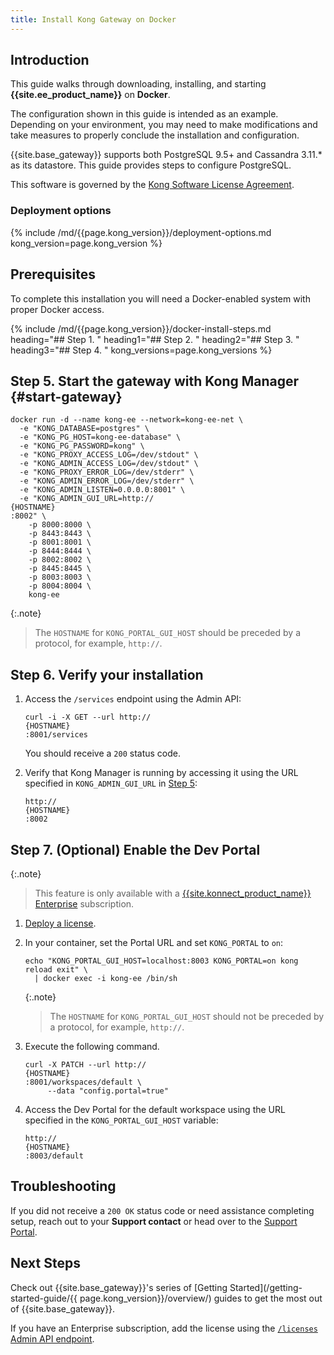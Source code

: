 ```yaml
---
title: Install Kong Gateway on Docker
---
```


## Introduction

This guide walks through downloading, installing, and starting **{{site.ee_product_name}}** on **Docker**.

The configuration shown in this guide is intended as an example. Depending on your
environment, you may need to make modifications and take measures to properly conclude
the installation and configuration.

{{site.base_gateway}} supports both PostgreSQL 9.5+ and Cassandra 3.11.* as its datastore. This guide provides
steps to configure PostgreSQL.

This software is governed by the
[Kong Software License Agreement](https://konghq.com/kongsoftwarelicense).

### Deployment options

{% include /md/{{page.kong_version}}/deployment-options.md kong_version=page.kong_version %}

## Prerequisites

To complete this installation you will need a Docker-enabled system with proper
 Docker access.

{% include /md/{{page.kong_version}}/docker-install-steps.md heading="## Step 1. " heading1="## Step 2. " heading2="## Step 3. " heading3="## Step 4. " kong_versions=page.kong_versions %}

## Step 5. Start the gateway with Kong Manager {#start-gateway}

<pre><code>docker run -d --name kong-ee --network=kong-ee-net \
  -e "KONG_DATABASE=postgres" \
  -e "KONG_PG_HOST=kong-ee-database" \
  -e "KONG_PG_PASSWORD=kong" \
  -e "KONG_PROXY_ACCESS_LOG=/dev/stdout" \
  -e "KONG_ADMIN_ACCESS_LOG=/dev/stdout" \
  -e "KONG_PROXY_ERROR_LOG=/dev/stderr" \
  -e "KONG_ADMIN_ERROR_LOG=/dev/stderr" \
  -e "KONG_ADMIN_LISTEN=0.0.0.0:8001" \
  -e "KONG_ADMIN_GUI_URL=http://<div contenteditable="true">{HOSTNAME}</div>:8002" \
    -p 8000:8000 \
    -p 8443:8443 \
    -p 8001:8001 \
    -p 8444:8444 \
    -p 8002:8002 \
    -p 8445:8445 \
    -p 8003:8003 \
    -p 8004:8004 \
    kong-ee</code></pre>

{:.note}
> The `HOSTNAME` for `KONG_PORTAL_GUI_HOST` should be preceded by a protocol, for example, `http://`.

## Step 6. Verify your installation

1. Access the `/services` endpoint using the Admin API:

    <pre><code>curl -i -X GET --url http://<div contenteditable="true">{HOSTNAME}</div>:8001/services</code></pre>

    You should receive a `200` status code.

2. Verify that Kong Manager is running by accessing it using the URL specified
in `KONG_ADMIN_GUI_URL` in [Step 5](#start-gateway):

    <pre><code>http://<div contenteditable="true">{HOSTNAME}</div>:8002</code></pre>

## Step 7. (Optional) Enable the Dev Portal

{:.note}
> This feature is only available with a [{{site.konnect_product_name}} Enterprise](/enterprise/{{page.kong_version}}/deployment/licensing/) subscription.

1. [Deploy a license](/enterprise/{{page.kong_version}}/deployment/licenses/deploy-license/).

2. In your container, set the Portal URL and set `KONG_PORTAL` to `on`:

    ```plaintext
    echo "KONG_PORTAL_GUI_HOST=localhost:8003 KONG_PORTAL=on kong reload exit" \
      | docker exec -i kong-ee /bin/sh
    ```

    {:.note}
    > The `HOSTNAME` for `KONG_PORTAL_GUI_HOST` should not be preceded by a protocol, for example, `http://`.

3. Execute the following command. 

    <pre><code>curl -X PATCH --url http://<div contenteditable="true">{HOSTNAME}</div>:8001/workspaces/default \
        --data "config.portal=true"</code></pre>

4. Access the Dev Portal for the default workspace using the URL specified
in the `KONG_PORTAL_GUI_HOST` variable:

    <pre><code>http://<div contenteditable="true">{HOSTNAME}</div>:8003/default</code></pre>

## Troubleshooting

If you did not receive a `200 OK` status code or need assistance completing
setup, reach out to your **Support contact** or head over to the
[Support Portal](https://support.konghq.com/support/s/).

## Next Steps

Check out {{site.base_gateway}}'s series of
[Getting Started](/getting-started-guide/{{ page.kong_version}}/overview/) guides to get the most
out of {{site.base_gateway}}.

If you have an Enterprise subscription, add the license using the
[`/licenses` Admin API endpoint](/enterprise/{{page.kong_version}}/deployment/licenses/deploy-license).


